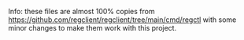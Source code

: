 Info: these files are almost 100% copies from https://github.com/regclient/regclient/tree/main/cmd/regctl with some minor changes to make them work with this project.

